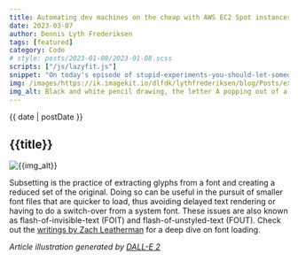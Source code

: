 ```yaml
---
title: Automating dev machines on the cheap with AWS EC2 Spot instances
date: 2023-03-07
author: Dennis Lyth Frederiksen
tags: [featured]
category: Code
# style: posts/2023-01-08/2023-01-08.scss
scripts: ["/js/lazyfit.js"]
snippet: "On today's episode of stupid-experiments-you-should-let-someone-else-waste-their-time-on we'll look at what happens when you take font subsetting way past the point of diminishing returns!"
img: /images/https://ik.imagekit.io/dlfdk/lythfrederiksen/blog/Posts/extreme-subsetting/DALL_E_2023-01-15_04.48.15_d0n5cFxPL.png
img_alt: Black and white pencil drawing, the letter A popping out of a box
---
```


<section>

<p class="article__date">{{ date | postDate }}</p>

<h1 class="title">{{title}}</h1>

<img class="lazyfit img-float img-float--right img-float--hero img-float--pop-500" style="aspect-ratio: 761/838; shape-outside: polygon(5.83% 18.85%, 21.27% 40.77%, 5.4% 46.8%, 3.67% 87.31%, 45.56% 100.55%, 98.3% 99.48%, 89.66% 45.71%, 46.38% 3.42%);" data-add-class="lazyfit--show" data-src="{{img}}?tr=w-{width}" alt="{{img_alt}}">

Subsetting is the practice of extracting glyphs from a font and creating a reduced set of the original. Doing so can be useful in the pursuit of smaller font files that are quicker to load, thus avoiding delayed text rendering or having to do a switch-over from a system font. These issues are also known as flash-of-invisible-text (FOIT) and flash-of-unstyled-text (FOUT). Check out the [writings by Zach Leatherman](https://www.zachleat.com/web/fonts/) for a deep dive on font loading.

*Article illustration generated by [DALL-E 2](https://openai.com/dall-e-2/)*

</section>